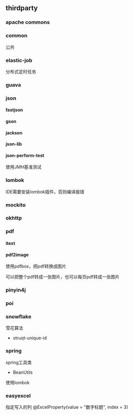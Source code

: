 ## thirdparty

### apache commons

### common

公共

### elastic-job
分布式定时任务

### guava

### json

#### fastjson
#### gson
#### jackson
#### json-lib
#### json-perform-test
使用JMH基准测试

### lombok
IDE需要安装lombok插件，否则编译报错

### mockito

### okhttp



### pdf

#### itext

#### pdf2image
使用pdfbox，把pdf转换成图片

可以把整个pdf转成一张图片，也可以每页pdf转成一张图片

### pinyin4j

### poi

### snowflake
雪花算法
+ struqt-unique-id

### spring
spring工具类
+ BeanUtils


使用lombok

### easyexcel

指定写入的列
@ExcelProperty(value = "数字标题", index = 3)